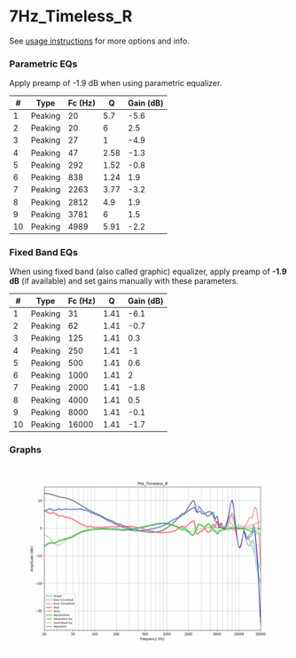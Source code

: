 # 7Hz_Timeless_R
See [usage instructions](https://github.com/jaakkopasanen/AutoEq#usage) for more options and info.

### Parametric EQs
Apply preamp of -1.9 dB when using parametric equalizer.

|   # | Type    |   Fc (Hz) |    Q |   Gain (dB) |
|-----|---------|-----------|------|-------------|
|   1 | Peaking |        20 | 5.7  |        -5.6 |
|   2 | Peaking |        20 | 6    |         2.5 |
|   3 | Peaking |        27 | 1    |        -4.9 |
|   4 | Peaking |        47 | 2.58 |        -1.3 |
|   5 | Peaking |       292 | 1.52 |        -0.8 |
|   6 | Peaking |       838 | 1.24 |         1.9 |
|   7 | Peaking |      2263 | 3.77 |        -3.2 |
|   8 | Peaking |      2812 | 4.9  |         1.9 |
|   9 | Peaking |      3781 | 6    |         1.5 |
|  10 | Peaking |      4989 | 5.91 |        -2.2 |

### Fixed Band EQs
When using fixed band (also called graphic) equalizer, apply preamp of **-1.9 dB** (if available) and set gains manually with these parameters.

|   # | Type    |   Fc (Hz) |    Q |   Gain (dB) |
|-----|---------|-----------|------|-------------|
|   1 | Peaking |        31 | 1.41 |        -6.1 |
|   2 | Peaking |        62 | 1.41 |        -0.7 |
|   3 | Peaking |       125 | 1.41 |         0.3 |
|   4 | Peaking |       250 | 1.41 |        -1   |
|   5 | Peaking |       500 | 1.41 |         0.6 |
|   6 | Peaking |      1000 | 1.41 |         2   |
|   7 | Peaking |      2000 | 1.41 |        -1.8 |
|   8 | Peaking |      4000 | 1.41 |         0.5 |
|   9 | Peaking |      8000 | 1.41 |        -0.1 |
|  10 | Peaking |     16000 | 1.41 |        -1.7 |

### Graphs
![](./7Hz_Timeless_R.png)

